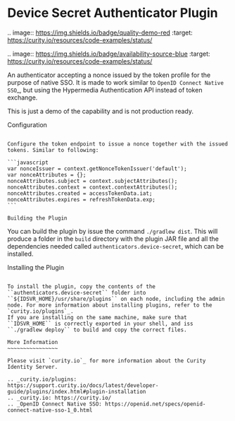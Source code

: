 Device Secret Authenticator Plugin
==================================

.. image:: https://img.shields.io/badge/quality-demo-red
    :target: https://curity.io/resources/code-examples/status/
       
.. image:: https://img.shields.io/badge/availability-source-blue
    :target: https://curity.io/resources/code-examples/status/

An authenticator accepting a nonce issued by the token profile for the purpose of native SSO. It is made to work similar to `OpenID Connect Native SSO`_, but using the Hypermedia Authentication API instead of token exchange. 

This is just a demo of the capability and is not production ready.

Configuration
~~~~~~~~~~~~~

Configure the token endpoint to issue a nonce together with the issued tokens. Similar to following:

```javascript
var nonceIssuer = context.getNonceTokenIssuer('default');
var nonceAttributes = {};
nonceAttributes.subject = context.subjectAttributes();
nonceAttributes.context = context.contextAttributes();
nonceAttributes.created = accessTokenData.iat;
nonceAttributes.expires = refreshTokenData.exp;
```

Building the Plugin
~~~~~~~~~~~~~~~~~~~

You can build the plugin by issue the command ``./gradlew dist``. This will produce a folder in the ``build`` directory with the plugin JAR file and all the dependencies needed called ``authenticators.device-secret``, which can be installed.

Installing the Plugin
~~~~~~~~~~~~~~~~~~~~~

To install the plugin, copy the contents of the ``authenticators.device-secret`` folder into ``${IDSVR_HOME}/usr/share/plugins`` on each node, including the admin node. For more information about installing plugins, refer to the `curity.io/plugins`_. 
If you are installing on the same machine, make sure that ``IDSVR_HOME`` is correctly exported in your shell, and iss ``./gradlew deploy`` to build and copy the correct files.

More Information
~~~~~~~~~~~~~~~~

Please visit `curity.io`_ for more information about the Curity Identity Server.

.. _curity.io/plugins: https://support.curity.io/docs/latest/developer-guide/plugins/index.html#plugin-installation
.. _curity.io: https://curity.io/
.. _OpenID Connect Native SSO: https://openid.net/specs/openid-connect-native-sso-1_0.html
